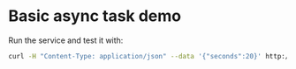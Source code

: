 # Basic async task demo

Run the service and test it with:
```bash
curl -H "Content-Type: application/json" --data '{"seconds":20}' http://localhost:8080/test
```
